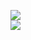 [![](https://img.shields.io/badge/Made%20With-Github%20Spray-lightgrey.svg?style=for-the-badge&logo=github)](https://github.com/Annihil/github-spray#1952)  
[![](https://i.imgur.com/2DrTn0Z.gif)](https://github.com/Annihil/github-spray)